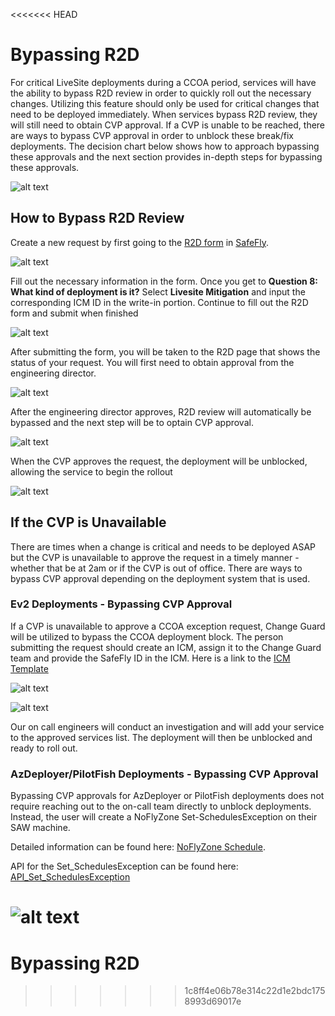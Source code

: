 <<<<<<< HEAD
# Bypassing R2D

For critical LiveSite deployments during a CCOA period, services will have the ability to bypass R2D review in order to quickly roll out the necessary changes. Utilizing this feature should only be used for critical changes that need to be deployed immediately. When services bypass R2D review, they will still need to obtain CVP approval. If a CVP is unable to be reached, there are ways to bypass CVP approval in order to unblock these break/fix deployments. The decision chart below shows how to approach bypassing these approvals and the next section provides in-depth steps for bypassing these approvals. 

![alt text](media/BypassR2D.png)

## How to Bypass R2D Review

Create a new request by first going to the [R2D form](https://safeflywebapp.azurewebsites.net/safe-fly-request/r2d/new) in [SafeFly](https://safeflywebapp.azurewebsites.net/safe-fly-request/r2d).

![alt text](media/SF_7.png)

Fill out the necessary information in the form. Once you get to **Question 8: What kind of deployment is it?** Select **Livesite Mitigation** and input the corresponding ICM ID in the write-in portion. Continue to fill out the R2D form and submit when finished

![alt text](media/SF_8.png)

After submitting the form, you will be taken to the R2D page that shows the status of your request. You will first need to obtain approval from the engineering director.

![alt text](media/SF_9.png)

After the engineering director approves, R2D review will automatically be bypassed and the next step will be to optain CVP approval.

![alt text](media/SF_10.png)

When the CVP approves the request, the deployment will be unblocked, allowing the service to begin the rollout

![alt text](media/SF_11.png)

## If the CVP is Unavailable

There are times when a change is critical and needs to be deployed ASAP but the CVP is unavailable to approve the request in a timely manner - whether that be at 2am or if the CVP is out of office. There are ways to bypass CVP approval depending on the deployment system that is used.

### Ev2 Deployments - Bypassing CVP Approval

If a CVP is unavailable to approve a CCOA exception request, Change Guard will be utilized to bypass the CCOA deployment block. The person submitting the request should create an ICM, assign it to the Change Guard team and provide the SafeFly ID in the ICM. Here is a link to the [ICM Template](https://portal.microsofticm.com/imp/v3/incidents/create?tmpl=Q3x1H3)

![alt text](media/SF_12.png)

![alt text](media/SF_13.png)

Our on call engineers will conduct an investigation and will add your service to the approved services list. The deployment will then be unblocked and ready to roll out.

### AzDeployer/PilotFish Deployments - Bypassing CVP Approval

Bypassing CVP approvals for AzDeployer or PilotFish deployments does not require reaching out to the on-call team directly to unblock deployments. Instead, the user will create a NoFlyZone Set-SchedulesException on their SAW machine. 

Detailed information can be found here: [NoFlyZone Schedule](https://msazure.visualstudio.com/AzureWiki/_wiki/wikis/AzureWiki.wiki/3335/Platform-NoFlyZone-Scheduling?anchor=1.-how-to-bypass-noflyzone-schedule-for-critical-or-security-fixes). 

API for the Set_SchedulesException can be found here: [API_Set_SchedulesException](https://msazure.visualstudio.com/AzureWiki/_wiki/wikis/AzureWiki.wiki/52501/API_Set_SchedulesException)

![alt text](media/SF_14.png)
=======
# Bypassing R2D
>>>>>>> 1c8ff4e06b78e314c22d1e2bdc1758993d69017e
